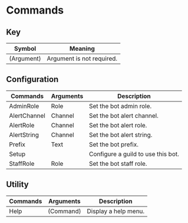 # Commands

## Key 
| Symbol      | Meaning                        |
| ----------- | ------------------------------ |
| (Argument)  | Argument is not required.      |

## Configuration
| Commands     | Arguments | Description                        |
| ------------ | --------- | ---------------------------------- |
| AdminRole    | Role      | Set the bot admin role.            |
| AlertChannel | Channel   | Set the bot alert channel.         |
| AlertRole    | Channel   | Set the bot alert role.            |
| AlertString  | Channel   | Set the bot alert string.          |
| Prefix       | Text      | Set the bot prefix.                |
| Setup        |           | Configure a guild to use this bot. |
| StaffRole    | Role      | Set the bot staff role.            |

## Utility
| Commands | Arguments | Description          |
| -------- | --------- | -------------------- |
| Help     | (Command) | Display a help menu. |

